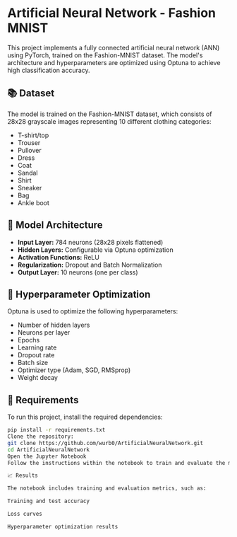 # Artificial Neural Network - Fashion MNIST

This project implements a fully connected artificial neural network (ANN) using PyTorch, trained on the Fashion-MNIST dataset. The model's architecture and hyperparameters are optimized using Optuna to achieve high classification accuracy.

## 📚 Dataset

The model is trained on the Fashion-MNIST dataset, which consists of 28x28 grayscale images representing 10 different clothing categories:

- T-shirt/top
- Trouser
- Pullover
- Dress
- Coat
- Sandal
- Shirt
- Sneaker
- Bag
- Ankle boot

## 🧠 Model Architecture

- **Input Layer:** 784 neurons (28x28 pixels flattened)
- **Hidden Layers:** Configurable via Optuna optimization
- **Activation Functions:** ReLU
- **Regularization:** Dropout and Batch Normalization
- **Output Layer:** 10 neurons (one per class)

## 🔧 Hyperparameter Optimization

Optuna is used to optimize the following hyperparameters:

- Number of hidden layers
- Neurons per layer
- Epochs
- Learning rate
- Dropout rate
- Batch size
- Optimizer type (Adam, SGD, RMSprop)
- Weight decay

## 🚀 Requirements

To run this project, install the required dependencies:

```bash
pip install -r requirements.txt
Clone the repository:
git clone https://github.com/wurb0/ArtificialNeuralNetwork.git
cd ArtificialNeuralNetwork
Open the Jupyter Notebook
Follow the instructions within the notebook to train and evaluate the model.

📈 Results

The notebook includes training and evaluation metrics, such as:

Training and test accuracy

Loss curves

Hyperparameter optimization results
